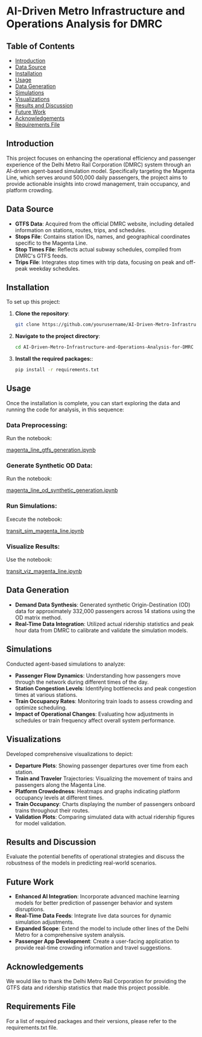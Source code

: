# AI-Driven Metro Infrastructure and Operations Analysis for DMRC

## Table of Contents
- [Introduction](#introduction)
- [Data Source](#data-source)
- [Installation](#installation)
- [Usage](#usage)
- [Data Generation](#data-generation)
- [Simulations](#simulations)
- [Visualizations](#visualizations)
- [Results and Discussion](#results-and-discussion)
- [Future Work](#future-work)
- [Acknowledgements](#acknowledgements)
- [Requirements File](#requirements-file)

## Introduction

This project focuses on enhancing the operational efficiency and passenger experience of the Delhi Metro Rail Corporation (DMRC) system through an AI-driven agent-based simulation model. Specifically targeting the Magenta Line, which serves around 500,000 daily passengers, the project aims to provide actionable insights into crowd management, train occupancy, and platform crowding.

## Data Source

- **GTFS Data**: Acquired from the official DMRC website, including detailed information on stations, routes, trips, and schedules.
- **Stops File**: Contains station IDs, names, and geographical coordinates specific to the Magenta Line.
- **Stop Times File**: Reflects actual subway schedules, compiled from DMRC's GTFS feeds.
- **Trips File**: Integrates stop times with trip data, focusing on peak and off-peak weekday schedules.

## Installation

To set up this project:

1. **Clone the repository**:

   ```bash
   git clone https://github.com/yourusername/AI-Driven-Metro-Infrastructure-and-Operations-Analysis-for-DMRC.git

2. **Navigate to the project directory**:

   ```bash
   cd AI-Driven-Metro-Infrastructure-and-Operations-Analysis-for-DMRC

3. **Install the required packages:**:

   ```bash
   pip install -r requirements.txt


## Usage

Once the installation is complete, you can start exploring the data and running the code for analysis, in this sequence:

### Data Preprocessing:

Run the notebook:

[magenta_line_gtfs_generation.ipynb](/code/1.%20magenta_line_gtfs_generation.ipynb)

### Generate Synthetic OD Data:

Run the notebook:

[magenta_line_od_synthetic_generation.ipynb](/code/2.%20magenta_line_od_synthetic_generation.ipynb)

### Run Simulations:

Execute the notebook:

[transit_sim_magenta_line.ipynb](/code/3.%20transit_sim_magenta_line.ipynb)

### Visualize Results:

Use the notebook:

[transit_viz_magenta_line.ipynb](/code/4.%20transit_viz_magenta_line.ipynb)



## Data Generation
- **Demand Data Synthesis**: Generated synthetic Origin-Destination (OD) data for approximately 332,000 passengers across 14 stations using the OD matrix method.
- **Real-Time Data Integration**: Utilized actual ridership statistics and peak hour data from DMRC to calibrate and validate the simulation models.
  
## Simulations
Conducted agent-based simulations to analyze:

- **Passenger Flow Dynamics**: Understanding how passengers move through the network during different times of the day.
- **Station Congestion Levels**: Identifying bottlenecks and peak congestion times at various stations.
- **Train Occupancy Rates**: Monitoring train loads to assess crowding and optimize scheduling.
- **Impact of Operational Changes**: Evaluating how adjustments in schedules or train frequency affect overall system performance.

## Visualizations
Developed comprehensive visualizations to depict:

- **Departure Plots**: Showing passenger departures over time from each station.
- **Train and Traveler** Trajectories: Visualizing the movement of trains and passengers along the Magenta Line.
- **Platform Crowdedness**: Heatmaps and graphs indicating platform occupancy levels at different times.
- **Train Occupancy**: Charts displaying the number of passengers onboard trains throughout their routes.
- **Validation Plots**: Comparing simulated data with actual ridership figures for model validation.

## Results and Discussion
Evaluate the potential benefits of operational strategies and discuss the robustness of the models in predicting real-world scenarios.

## Future Work
- **Enhanced AI Integration**: Incorporate advanced machine learning models for better prediction of passenger behavior and system disruptions.
- **Real-Time Data Feeds**: Integrate live data sources for dynamic simulation adjustments.
- **Expanded Scope**: Extend the model to include other lines of the Delhi Metro for a comprehensive system analysis.
- **Passenger App Development**: Create a user-facing application to provide real-time crowding information and travel suggestions.

## Acknowledgements
We would like to thank the Delhi Metro Rail Corporation for providing the GTFS data and ridership statistics that made this project possible.

## Requirements File
For a list of required packages and their versions, please refer to the requirements.txt file.
